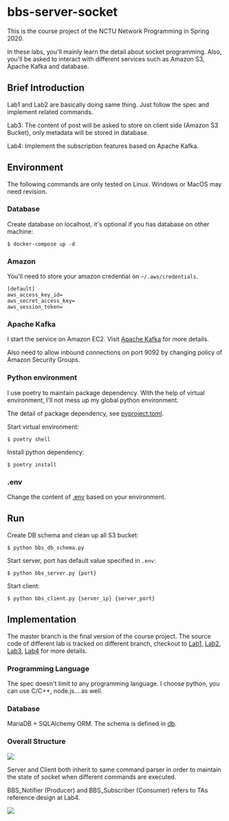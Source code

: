 # bbs-server-socket

This is the course project of the NCTU Network Programming in Spring 2020.

In these labs, you'll mainly learn the detail about socket programming. Also, you'll be asked to interact with different services such as Amazon S3, Apache Kafka and database.

## Brief Introduction

Lab1 and Lab2 are basically doing same thing. Just follow the spec and implement related commands.

Lab3: The content of post will be asked to store on client side (Amazon S3 Bucket), only metadata will be stored in database.

Lab4: Implement the subscription features based on Apache Kafka.

## Environment

The following commands are only tested on Linux. Windows or MacOS may need revision.

### Database

Create database on localhost, it's optional if you has database on other machine:

```
$ docker-compose up -d
```

### Amazon

You'll need to store your amazon credential on `~/.aws/credentials`.

```
[default]
aws_access_key_id=
aws_secret_access_key=
aws_session_token=
```

### Apache Kafka

I start the service on Amazon EC2. Visit [Apache Kafka](https://kafka.apache.org/intro) for more details.

Also need to allow inbound connections on port 9092 by changing policy of Amazon Security Groups.

### Python environment

I use poetry to maintain package dependency. With the help of virtual environment, I'll not mess up my global python environment.

The detail of package dependency, see [pyproject.toml](https://github.com/kaiiiz/bbs-server-socket/blob/master/pyproject.toml).

Start virtual environment:

```
$ poetry shell
```

Install python dependency:

```
$ poetry install
```

### .env

Change the content of [.env](https://github.com/kaiiiz/bbs-server-socket/blob/master/.env) based on your environment.

## Run

Create DB schema and clean up all S3 bucket:

```
$ python bbs_db_schema.py
```

Start server, port has default value specified in `.env`:

```
$ python bbs_server.py {port}
```

Start client:

```
$ python bbs_client.py {server_ip} {server_port}
```

## Implementation

The master branch is the final version of the course project. The source code of different lab is tracked on different branch, checkout to [Lab1](https://github.com/kaiiiz/bbs-server-socket/tree/Lab1), [Lab2](https://github.com/kaiiiz/bbs-server-socket/tree/Lab2), [Lab3](https://github.com/kaiiiz/bbs-server-socket/tree/Lab3), [Lab4](https://github.com/kaiiiz/bbs-server-socket/tree/Lab4) for more details.

### Programming Language

The spec doesn't limit to any programming language. I choose python, you can use C/C++, node.js... as well.

### Database

MariaDB + SQLAlchemy ORM. The schema is defined in [db](https://github.com/kaiiiz/bbs-server-socket/tree/master/db).

### Overall Structure

![](https://i.imgur.com/Rxr6gCv.png)

Server and Client both inherit to same command parser in order to maintain the state of socket when different commands are executed.

BBS_Notifier (Producer) and BBS_Subscriber (Consumer) refers to TAs reference design at Lab4.

![](https://i.imgur.com/tX1vXm3.png)
